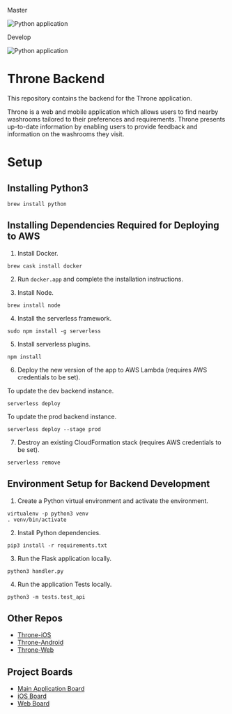 Master

![Python application](https://github.com/DiljotSG/Throne-Backend/workflows/Python%20application/badge.svg?branch=master)

Develop

![Python application](https://github.com/DiljotSG/Throne-Backend/workflows/Python%20application/badge.svg?branch=develop)

# Throne Backend
This repository contains the backend for the Throne application.

Throne is a web and mobile application which allows users to find nearby washrooms tailored to their preferences and requirements. Throne presents up-to-date information by enabling users to provide feedback and information on the washrooms they visit.

# Setup

## Installing Python3
```shell
brew install python
```

## Installing Dependencies Required for Deploying to AWS
1. Install Docker.
```shell
brew cask install docker
```
2. Run `docker.app` and complete the installation instructions.

3. Install Node.
```shell
brew install node
```

4. Install the serverless framework.
```shell
sudo npm install -g serverless
```

5. Install serverless plugins.
```shell
npm install
```

6. Deploy the new version of the app to AWS Lambda (requires AWS credentials to be set).

To update the dev backend instance.
```shell
serverless deploy
```

To update the prod backend instance.
```shell
serverless deploy --stage prod
```

7. Destroy an existing CloudFormation stack (requires AWS credentials to be set).
```shell
serverless remove
```

## Environment Setup for Backend Development
1. Create a Python virtual environment and activate the environment.
```shell
virtualenv -p python3 venv
. venv/bin/activate
```

2. Install Python dependencies.
```shell
pip3 install -r requirements.txt
```

3. Run the Flask application locally.
```shell
python3 handler.py
```

4. Run the application Tests locally.
```shell
python3 -m tests.test_api
```

## Other Repos
* [Throne-iOS](https://github.com/NickJosephson/Throne-iOS)
* [Throne-Android](https://github.com/NickJosephson/Throne-Android)
* [Throne-Web](https://github.com/DiljotSG/Throne-Web)

## Project Boards
* [Main Application Board](https://github.com/DiljotSG/Throne-Backend/projects/1)
* [iOS Board](https://github.com/NickJosephson/Throne-iOS/projects/1)
* [Web Board](https://github.com/DiljotSG/Throne-Web/projects/1)

